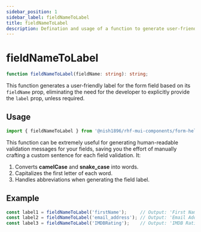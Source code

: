 ```yaml
---
sidebar_position: 1
sidebar_label: fieldNameToLabel
title: fieldNameToLabel
description: Defination and usage of a function to generate user-friendly label from a string in camelCase or snake_case.
---
```


# fieldNameToLabel

```ts
function fieldNameToLabel(fieldName: string): string;
```

This function generates a user-friendly label for the form field based on its `fieldName` prop, eliminating the need for the developer to explicitly provide the `label` prop, unless required.

## Usage

```js
import { fieldNameToLabel } from '@nish1896/rhf-mui-components/form-helpers';
```

This function can be extremely useful for generating human-readable validation
messages for your fields, saving you the effort of manually crafting a custom
sentence for each field validation. It:

1. Converts **camelCase** and **snake_case** into words.
2. Capitalizes the first letter of each word.
3. Handles abbreviations when generating the field label.

## Example

```js
const label1 = fieldNameToLabel('firstName');     // Output: 'First Name'
const label2 = fieldNameToLabel('email_address'); // Output: 'Email Address'
const label3 = fieldNameToLabel('IMDBRating');    // Output: 'IMDB Rating'
```
